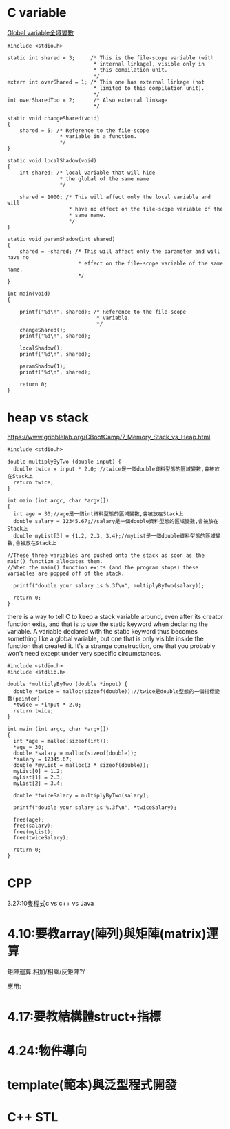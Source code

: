 # C variable

[Global variable全域變數](https://en.wikipedia.org/wiki/Global_variable)

```
#include <stdio.h>

static int shared = 3;     /* This is the file-scope variable (with 
                            * internal linkage), visible only in 
                            * this compilation unit. 
                            */
extern int overShared = 1; /* This one has external linkage (not
                            * limited to this compilation unit). 
                            */
int overSharedToo = 2;      /* Also external linkage
                            */

static void changeShared(void)
{
    shared = 5; /* Reference to the file-scope 
                 * variable in a function.
                 */
}

static void localShadow(void)
{
    int shared; /* local variable that will hide 
                 * the global of the same name
                 */

    shared = 1000; /* This will affect only the local variable and will
                    * have no effect on the file-scope variable of the
                    * same name. 
                    */
}

static void paramShadow(int shared)
{
    shared = -shared; /* This will affect only the parameter and will have no
                       * effect on the file-scope variable of the same name. 
                       */
}

int main(void)
{

    printf("%d\n", shared); /* Reference to the file-scope 
                             * variable.
                             */
    changeShared();
    printf("%d\n", shared);

    localShadow();
    printf("%d\n", shared);

    paramShadow(1);
    printf("%d\n", shared);

    return 0;
}

```


# heap vs stack


https://www.gribblelab.org/CBootCamp/7_Memory_Stack_vs_Heap.html

```
#include <stdio.h>

double multiplyByTwo (double input) {
  double twice = input * 2.0; //twice是一個double資料型態的區域變數,會被放在Stack上
  return twice;
}

int main (int argc, char *argv[])
{
  int age = 30;//age是一個int資料型態的區域變數,會被放在Stack上
  double salary = 12345.67;//salary是一個double資料型態的區域變數,會被放在Stack上
  double myList[3] = {1.2, 2.3, 3.4};//myList是一個double資料型態的區域變數,會被放在Stack上

//These three variables are pushed onto the stack as soon as the main() function allocates them. 
//When the main() function exits (and the program stops) these variables are popped off of the stack.

  printf("double your salary is %.3f\n", multiplyByTwo(salary));

  return 0;
}

```

there is a way to tell C to keep a stack variable around, even after its creator function exits, and that is to use the static keyword when declaring the variable. A variable declared with the static keyword thus becomes something like a global variable, but one that is only visible inside the function that created it. It's a strange construction, one that you probably won't need except under very specific circumstances.

```
#include <stdio.h>
#include <stdlib.h>

double *multiplyByTwo (double *input) {
  double *twice = malloc(sizeof(double));//twice是double型態的一個指標變數(pointer)
  *twice = *input * 2.0;
  return twice;
}

int main (int argc, char *argv[])
{
  int *age = malloc(sizeof(int));
  *age = 30;
  double *salary = malloc(sizeof(double));
  *salary = 12345.67;
  double *myList = malloc(3 * sizeof(double));
  myList[0] = 1.2;
  myList[1] = 2.3;
  myList[2] = 3.4;

  double *twiceSalary = multiplyByTwo(salary);

  printf("double your salary is %.3f\n", *twiceSalary);

  free(age);
  free(salary);
  free(myList);
  free(twiceSalary);

  return 0;
}
```

# CPP

3.27:10隻程式c  vs c++  vs Java

# 4.10:要教array(陣列)與矩陣(matrix)運算

矩陣運算:相加/相乘/反矩陣?/

應用:

# 4.17:要教結構體struct+指標

# 4.24:物件導向

# template(範本)與泛型程式開發

# C++ STL
